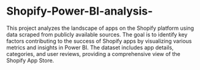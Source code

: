 # Shopify-Power-BI-analysis-
This project analyzes the landscape of apps on the Shopify platform using data scraped from publicly available sources. The goal is to identify key factors contributing to the success of Shopify apps by visualizing various metrics and insights in Power BI. The dataset includes app details, categories, and user reviews, providing a comprehensive view of the Shopify App Store.
